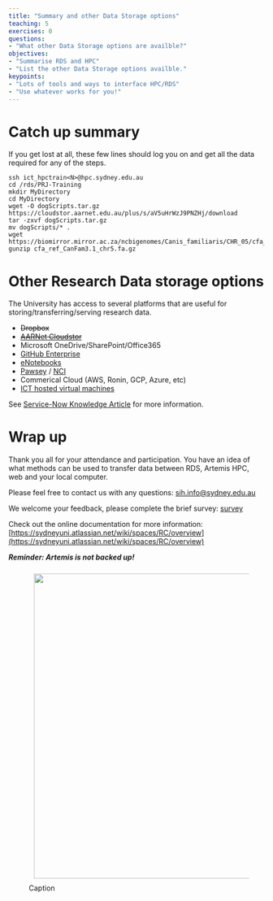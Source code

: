 ```yaml
---
title: "Summary and other Data Storage options"
teaching: 5
exercises: 0
questions:
- "What other Data Storage options are availble?"
objectives:
- "Summarise RDS and HPC"
- "List the other Data Storage options availble."
keypoints:
- "Lots of tools and ways to interface HPC/RDS"
- "Use whatever works for you!"
---
```


# Catch up summary

If you get lost at all, these few lines should log you on and get all the data required for any of the steps.

```
ssh ict_hpctrain<N>@hpc.sydney.edu.au
cd /rds/PRJ-Training
mkdir MyDirectory
cd MyDirectory
wget -O dogScripts.tar.gz https://cloudstor.aarnet.edu.au/plus/s/aV5uHrWzJ9PNZHj/download
tar -zxvf dogScripts.tar.gz 
mv dogScripts/* .
wget https://biomirror.mirror.ac.za/ncbigenomes/Canis_familiaris/CHR_05/cfa_ref_CanFam3.1_chr5.fa.gz
gunzip cfa_ref_CanFam3.1_chr5.fa.gz 
```

# Other Research Data storage options

The University has access to several platforms that are useful for storing/transferring/serving research data.

* ~~Dropbox~~
* ~~[AARNet Cloudstor](https://cloudstor.aarnet.edu.au/)~~
* Microsoft OneDrive/SharePoint/Office365
* [GitHub Enterprise](https://github.sydney.edu.au/)
* [eNotebooks](https://sydneyuni.service-now.com/sm?id=kb_article_view&sysparm_article=KB0013721&sys_kb_id=d247761f874545106569cae20cbb35d9&spa=1)
* [Pawsey](https://pawsey.org.au/) / [NCI](https://nci.org.au/)
* Commerical Cloud (AWS, Ronin, GCP, Azure, etc)
* [ICT hosted virtual machines](https://sydneyuni.service-now.com/sm?id=kb_article_view&sysparm_article=KB0010875)

See [Service-Now Knowledge Article](https://sydneyuni.service-now.com/sm?sys_kb_id=c197f25f874545106569cae20cbb3507&id=kb_article_view&sysparm_rank=1&sysparm_tsqueryId=50122eb5db30155067530793f39619a3) for more information.


# Wrap up 

Thank you all for your attendance and participation. You have an idea of what methods can be used to transfer data between RDS, Artemis HPC, web and your local computer.  

Please feel free to contact us with any questions: [sih.info@sydney.edu.au](mailto:sih.info@sydney.edu.au)

We welcome your feedback, please complete the brief survey: [survey](https://redcap.sydney.edu.au/surveys/?s=FJ33MYNCRR&training=11)

Check out the online documentation for more information:
[https://sydneyuni.atlassian.net/wiki/spaces/RC/overview](https://sydneyuni.atlassian.net/wiki/spaces/RC/overview)

***Reminder: Artemis is not backed up!***

<figure>
  <img src="{{ page.root }}/fig/05_backup.png" style="margin:10px;width:600px"/>
  <figcaption> Caption 
</figcaption>
</figure><br>




<br>
